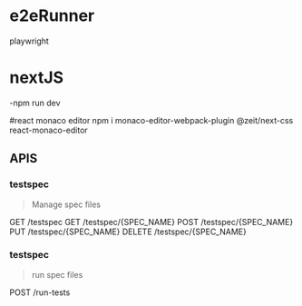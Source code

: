 # e2eRunner
playwright 

# nextJS
-npm run dev  


#react monaco editor
npm i monaco-editor-webpack-plugin @zeit/next-css react-monaco-editor

## APIS

### testspec

> Manage spec files

GET     /testspec
GET     /testspec/{SPEC_NAME}
POST    /testspec/{SPEC_NAME}
PUT     /testspec/{SPEC_NAME}
DELETE  /testspec/{SPEC_NAME}

### testspec

> run spec files

POST /run-tests